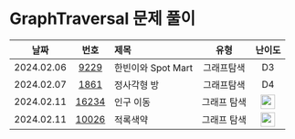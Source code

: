# GraphTraversal 문제 풀이

|    날짜    |                      번호                       | 제목                              |       유형       |                                       난이도                                       |
| :--------: | :---------------------------------------------: | :-------------------------------- | :--------------: | :--------------------------------------------------------------------------------: |
| 2024.02.06 | [9229](https://swexpertacademy.com/main/code/problem/problemDetail.do?contestProbId=AW8Wj7cqbY0DFAXN)  | 한빈이와 Spot Mart       		   |       그래프탐색        | D3  |
| 2024.02.07 | [1861](https://swexpertacademy.com/main/code/problem/problemDetail.do?contestProbId=AV5LtJYKDzsDFAXc)  | 정사각형 방 				   	   |       그래프탐색        | D4  |
| 2024.02.11 | [16234](https://www.acmicpc.net/problem/16234)  | 인구 이동                             |   그래프 탐색  | <img height="25px" width="25px" src="https://static.solved.ac/tier_small/12.svg"/>  |
| 2024.02.11 | [10026](https://www.acmicpc.net/problem/10026)  | 적록색약                              |   그래프 탐색  | <img height="25px" width="25px" src="https://static.solved.ac/tier_small/11.svg"/>  |

